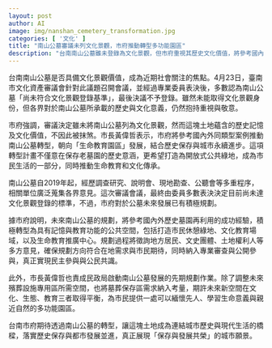 ```yaml
---
layout: post
author: AI
image: img/nanshan_cemetery_transformation.jpg
categories: [ '文化' ]
title: "南山公墓審議未列文化景觀，市府推動轉型多功能園區"
description: "台南南山公墓雖未登錄為文化景觀，但市府重視其歷史文化價值，將參考國內外案例，推動轉型為生命教育園區。未來規劃將徵詢各方意見，兼顧紀念、教育與綠地休憩功能，串聯城市歷史與現代生活，體現保存與發展共榮。"
---
```

台南南山公墓是否具備文化景觀價值，成為近期社會關注的焦點。4月23日，臺南市文化資產審議會針對此議題召開會議，並經過專業委員表決後，多數認為南山公墓「尚未符合文化景觀登錄基準」，最後決議不予登錄。雖然未能取得文化景觀身份，但各界對於南山公墓所承載的歷史與文化意義，仍然抱持重視與敬意。

市府強調，審議決定雖未將南山公墓列為文化景觀，然而這塊土地蘊含的歷史記憶及文化價值，不因此被抹煞。市長黃偉哲表示，市府將參考國內外同類型案例推動南山公墓轉型，朝向「生命教育園區」發展，結合歷史保存與城市永續進步。這項轉型計畫不僅意在保存老墓園的歷史意涵，更希望打造為開放式公共綠地，成為市民生活的一部分，同時推動生命教育和文化傳承。

南山公墓自2019年起，經歷調查研究、說明會、現地勘查、公聽會等多重程序，相關單位廣泛蒐集各界意見。這次審議會議，最終由委員多數表決決定目前尚未達文化景觀登錄的標準，不過，市府對於公墓未來發展已有積極規劃。

據市府說明，未來南山公墓的規劃，將參考國內外歷史墓園再利用的成功經驗，積極轉型為具有記憶與教育功能的公共空間，包括打造市民休憩綠地、文化教育場域，以及生命教育推廣中心。規劃過程將徵詢地方居民、文史團體、土地權利人等多方意見，確保規劃方向符合在地需求與市民期待，同時納入專業審查與公開參與，真正實現民主參與與公民共識。

此外，市長黃偉哲也責成民政局啟動南山公墓發展的先期規劃作業。除了調整未來殯葬設施專用區所需空間，也將墓葬保存區需求納入考量，期許未來新空間在文化、生態、教育三者取得平衡，為市民提供一處可以緬懷先人、學習生命意義與親近自然的多功能園區。

台南市府期待透過南山公墓的轉型，讓這塊土地成為連結城市歷史與現代生活的橋樑，落實歷史保存與都市發展並進，真正展現「保存與發展共榮」的城市願景。